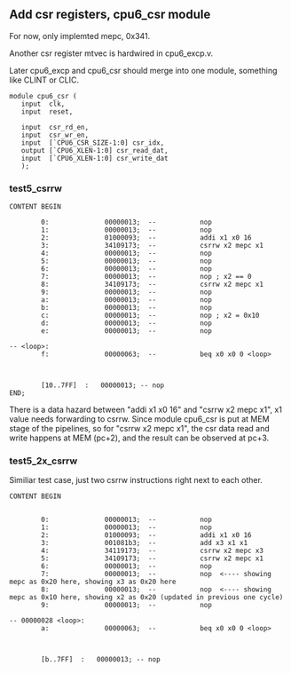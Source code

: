 ## Add csr registers, cpu6_csr module

For now, only implemted mepc, 0x341.

Another csr register mtvec is hardwired in cpu6_excp.v.

Later cpu6_excp and cpu6_csr should merge into one module, something like CLINT or CLIC.

```````````````````````
module cpu6_csr (
   input  clk,
   input  reset,

   input  csr_rd_en,
   input  csr_wr_en,
   input  [`CPU6_CSR_SIZE-1:0] csr_idx,
   output [`CPU6_XLEN-1:0] csr_read_dat,
   input  [`CPU6_XLEN-1:0] csr_write_dat
   );
```````````````````````

### test5_csrrw
````````````````````
CONTENT BEGIN

        0:              00000013;  --           nop
        1:              00000013;  --           nop
        2:              01000093;  --           addi x1 x0 16
        3:              34109173;  --           csrrw x2 mepc x1
        4:              00000013;  --           nop
        5:              00000013;  --           nop
        6:              00000013;  --           nop
        7:              00000013;  --           nop ; x2 == 0
        8:              34109173;  --           csrrw x2 mepc x1
        9:              00000013;  --           nop
        a:              00000013;  --           nop
        b:              00000013;  --           nop
        c:              00000013;  --           nop ; x2 = 0x10
        d:              00000013;  --           nop
        e:              00000013;  --           nop

-- <loop>:
        f:              00000063;  --           beq x0 x0 0 <loop>



        [10..7FF]  :   00000013; -- nop
END;
``````````````````````````````
There is a data hazard between "addi x1 x0 16" and "csrrw x2 mepc x1", x1 value needs forwarding to csrrw.
Since module cpu6_csr is put at MEM stage of the pipelines, so for "csrrw x2 mepc x1", the csr data read and write
happens at MEM (pc+2), and the result can be observed at pc+3.


### test5_2x_csrrw
Similiar test case, just two csrrw instructions right next to each other.
`````````````````
CONTENT BEGIN


        0:              00000013;  --           nop
        1:              00000013;  --           nop
        2:              01000093;  --           addi x1 x0 16
        3:              001081b3;  --           add x3 x1 x1
        4:              34119173;  --           csrrw x2 mepc x3
        5:              34109173;  --           csrrw x2 mepc x1
        6:              00000013;  --           nop
        7:              00000013;  --           nop  <---- showing mepc as 0x20 here, showing x3 as 0x20 here
        8:              00000013;  --           nop  <---- showing mepc as 0x10 here, showing x2 as 0x20 (updated in previous one cycle)
        9:              00000013;  --           nop

-- 00000028 <loop>:
        a:              00000063;  --           beq x0 x0 0 <loop>



        [b..7FF]  :   00000013; -- nop
`````````````````
